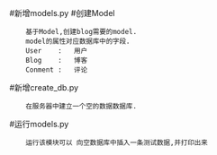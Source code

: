 #新增models.py
#创建Model
```
    基于Model,创建blog需要的model. 
    model的属性对应数据库中的字段.
    User    :   用户  
    Blog    :   博客
    Conment :   评论
```
#新增create_db.py
```
    在服务器中建立一个空的数据数据库.
```
#运行models.py
```
    运行该模块可以 向空数据库中插入一条测试数据,并打印出来
```